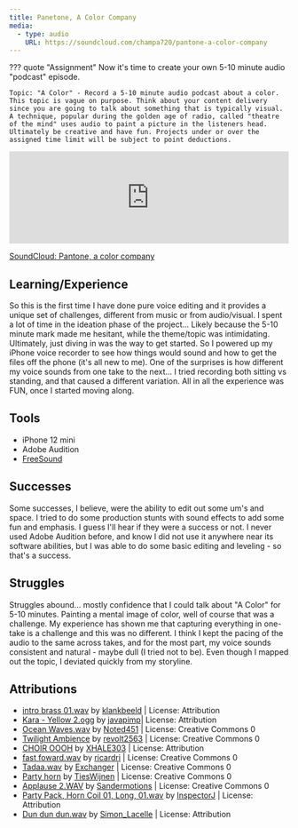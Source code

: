 ```yaml
---
title: Panetone, A Color Company
media:
  - type: audio
    URL: https://soundcloud.com/champa720/pantone-a-color-company
---
```


??? quote "Assignment"
    Now it's time to create your own 5-10 minute audio "podcast" episode.

    Topic: "A Color" - Record a 5-10 minute audio podcast about a color. This topic is vague on purpose. Think about your content delivery since you are going to talk about something that is typically visual. A technique, popular during the golden age of radio, called "theatre of the mind" uses audio to paint a picture in the listeners head. Ultimately be creative and have fun. Projects under or over the assigned time limit will be subject to point deductions.

<iframe width="100%" height="166" scrolling="no" frameborder="no" allow="autoplay" src="https://w.soundcloud.com/player/?url=https%3A//api.soundcloud.com/tracks/981181336&color=%23ff5500&auto_play=false&hide_related=false&show_comments=true&show_user=true&show_reposts=false&show_teaser=true"></iframe>

[SoundCloud: Pantone, a color company](https://soundcloud.com/champa720/pantone-a-color-company)

## Learning/Experience

So this is the first time I have done pure voice editing and it provides a unique set of challenges, different from music or from audio/visual. I spent a lot of time in the ideation phase of the project... Likely because the 5-10 minute mark made me hesitant, while the theme/topic was intimidating. Ultimately, just diving in was the way to get started. So I powered up my iPhone voice recorder to see how things would sound and how to get the files off the phone (it's all new to me). One of the surprises is how different my voice sounds from one take to the next... I tried recording both sitting vs standing, and that caused a different variation. All in all the experience was FUN, once I started moving along.

## Tools

-   iPhone 12 mini
-   Adobe Audition
-   [FreeSound](https://www.freesound.org)

## Successes

Some successes, I believe, were the ability to edit out some um's and space. I tried to do some production stunts with sound effects to add some fun and emphasis. I guess I'll hear if they were a success or not. I never used Adobe Audition before, and know I did not use it anywhere near its software abilities, but I was able to do some basic editing and leveling - so that's a success.

## Struggles

Struggles abound... mostly confidence that I could talk about "A Color" for 5-10 minutes. Painting a mental image of color, well of course that was a challenge. My experience has shown me that capturing everything in one-take is a challenge and this was no different. I think I kept the pacing of the audio to the same across takes, and for the most part, my voice sounds consistent and natural - maybe dull (I tried not to be). Even though I mapped out the topic, I deviated quickly from my storyline.

## Attributions

-   [intro brass 01.wav](https://freesound.org/people/klankbeeld/sounds/254644/) by [klankbeeld](https://freesound.org/people/klankbeeld/) | License: Attribution
-   [Kara - Yellow 2.ogg](https://freesound.org/people/javapimp/sounds/439192/) by [javapimp](https://freesound.org/people/javapimp/)| License: Attribution
-   [Ocean Waves.wav](https://freesound.org/people/Noted451/sounds/531015/) by [Noted451](https://freesound.org/people/Noted451/) | License: Creative Commons 0
-   [Twilight Ambience](https://freesound.org/people/revolt2563/sounds/352867/) by [revolt2563](https://freesound.org/people/revolt2563/) | License: Creative Commons 0
-   [CHOIR OOOH](https://freesound.org/people/XHALE303/sounds/536878/) by [XHALE303](https://freesound.org/people/XHALE303/) | License: Attribution
-   [fast foward.wav](https://freesound.org/people/ricardri/sounds/23157/) by [ricardri](https://freesound.org/people/ricardri/) | License: Creative Commons 0
-   [Tadaa.wav](https://freesound.org/people/Exchanger/sounds/415504/) by [Exchanger](https://freesound.org/people/Exchanger/) | License: Creative Commons 0
-   [Party horn](https://freesound.org/people/TiesWijnen/sounds/460496/) by [TiesWijnen](https://freesound.org/people/TiesWijnen/) | License: Creative Commons 0
-   [Applause 2.WAV](https://freesound.org/people/Sandermotions/sounds/277021/) by [Sandermotions](https://freesound.org/people/Sandermotions/) | License: Creative Commons 0
-   [Party Pack, Horn Coil 01, Long, 01.wav](https://freesound.org/people/InspectorJ/sounds/484267/) by [InspectorJ](https://freesound.org/people/InspectorJ/) | License: Attribution
-   [Dun dun dun.wav](https://freesound.org/people/Simon_Lacelle/sounds/45654/) by [Simon_Lacelle](https://freesound.org/people/Simon_Lacelle/) | License: Attribution

